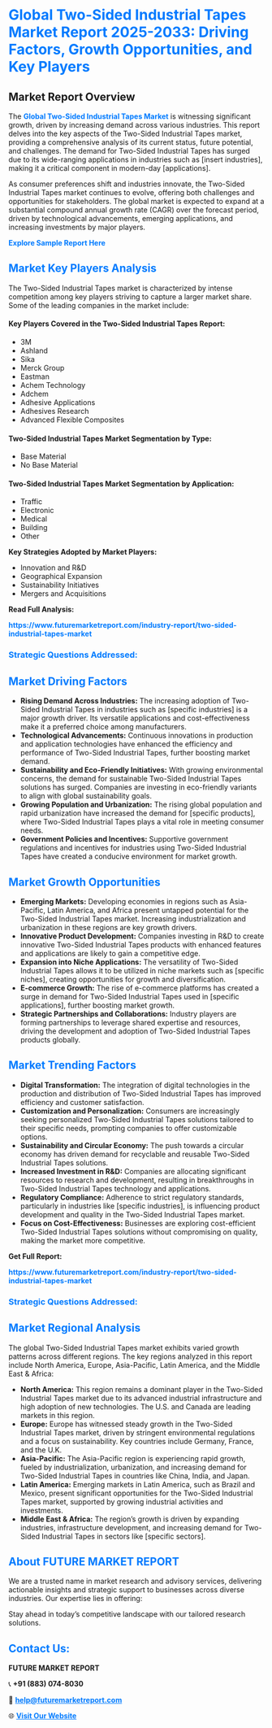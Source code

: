 <h1 style="color: #007BFF;">Global Two-Sided Industrial Tapes Market Report 2025-2033: Driving Factors, Growth Opportunities, and Key Players</h1>

<section id="overview">
<h2>Market Report Overview</h2>
<p>The <a href="https://www.futuremarketreport.com/industry-report/two-sided-industrial-tapes-market" style="color: #007BFF; text-decoration: none;"><strong>Global Two-Sided Industrial Tapes Market</strong></a> is witnessing significant growth, driven by increasing demand across various industries. This report delves into the key aspects of the Two-Sided Industrial Tapes market, providing a comprehensive analysis of its current status, future potential, and challenges. The demand for Two-Sided Industrial Tapes has surged due to its wide-ranging applications in industries such as [insert industries], making it a critical component in modern-day [applications].</p>
<p>As consumer preferences shift and industries innovate, the Two-Sided Industrial Tapes market continues to evolve, offering both challenges and opportunities for stakeholders. The global market is expected to expand at a substantial compound annual growth rate (CAGR) over the forecast period, driven by technological advancements, emerging applications, and increasing investments by major players.</p>
</section>

<section id="overview">
<p><a href="https://www.futuremarketreport.com/request-sample/reportId=85562" style="color: #007BFF; text-decoration: none;"><strong>Explore Sample Report Here</strong></a></p>
</section>

<section id="key-players">
<h2 style="color: #007BFF;">Market Key Players Analysis</h2>
<p>The Two-Sided Industrial Tapes market is characterized by intense competition among key players striving to capture a larger market share. Some of the leading companies in the market include:</p>
<h4>Key Players Covered in the Two-Sided Industrial Tapes Report:</h4>
<ul><li>3M</li><li>Ashland</li><li>Sika</li><li>Merck Group</li><li>Eastman</li><li>Achem Technology</li><li>Adchem</li><li>Adhesive Applications</li><li>Adhesives Research</li><li>Advanced Flexible Composites</li></ul>
<h4>Two-Sided Industrial Tapes Market Segmentation by Type:</h4>
<ul><li>Base Material</li><li>No Base Material</li></ul>

<h4>Two-Sided Industrial Tapes Market Segmentation by Application:</h4>
<ul><li>Traffic</li><li>Electronic</li><li>Medical</li><li>Building</li><li>Other</li></ul>
<p><strong>Key Strategies Adopted by Market Players:</strong></p>
<ul>
<li>Innovation and R&D</li>
<li>Geographical Expansion</li>
<li>Sustainability Initiatives</li>
<li>Mergers and Acquisitions</li>
</ul>
</section>

<section>
<p><strong>Read Full Analysis: </strong></p><a href="https://www.futuremarketreport.com/industry-report/two-sided-industrial-tapes-market" style="color: #007BFF; text-decoration: none;"><strong>https://www.futuremarketreport.com/industry-report/two-sided-industrial-tapes-market</strong></a>
<h3 style="color: #007BFF;">Strategic Questions Addressed:</h3>
</section>

<section id="driving-factors">
<h2 style="color: #007BFF;">Market Driving Factors</h2>
<ul>
<li><strong>Rising Demand Across Industries:</strong> The increasing adoption of Two-Sided Industrial Tapes in industries such as [specific industries] is a major growth driver. Its versatile applications and cost-effectiveness make it a preferred choice among manufacturers.</li>
<li><strong>Technological Advancements:</strong> Continuous innovations in production and application technologies have enhanced the efficiency and performance of Two-Sided Industrial Tapes, further boosting market demand.</li>
<li><strong>Sustainability and Eco-Friendly Initiatives:</strong> With growing environmental concerns, the demand for sustainable Two-Sided Industrial Tapes solutions has surged. Companies are investing in eco-friendly variants to align with global sustainability goals.</li>
<li><strong>Growing Population and Urbanization:</strong> The rising global population and rapid urbanization have increased the demand for [specific products], where Two-Sided Industrial Tapes plays a vital role in meeting consumer needs.</li>
<li><strong>Government Policies and Incentives:</strong> Supportive government regulations and incentives for industries using Two-Sided Industrial Tapes have created a conducive environment for market growth.</li>
</ul>
</section>

<section id="growth-opportunities">
<h2 style="color: #007BFF;">Market Growth Opportunities</h2>
<ul>
<li><strong>Emerging Markets:</strong> Developing economies in regions such as Asia-Pacific, Latin America, and Africa present untapped potential for the Two-Sided Industrial Tapes market. Increasing industrialization and urbanization in these regions are key growth drivers.</li>
<li><strong>Innovative Product Development:</strong> Companies investing in R&D to create innovative Two-Sided Industrial Tapes products with enhanced features and applications are likely to gain a competitive edge.</li>
<li><strong>Expansion into Niche Applications:</strong> The versatility of Two-Sided Industrial Tapes allows it to be utilized in niche markets such as [specific niches], creating opportunities for growth and diversification.</li>
<li><strong>E-commerce Growth:</strong> The rise of e-commerce platforms has created a surge in demand for Two-Sided Industrial Tapes used in [specific applications], further boosting market growth.</li>
<li><strong>Strategic Partnerships and Collaborations:</strong> Industry players are forming partnerships to leverage shared expertise and resources, driving the development and adoption of Two-Sided Industrial Tapes products globally.</li>
</ul>
</section>

<section id="trending-factors">
<h2 style="color: #007BFF;">Market Trending Factors</h2>
<ul>
<li><strong>Digital Transformation:</strong> The integration of digital technologies in the production and distribution of Two-Sided Industrial Tapes has improved efficiency and customer satisfaction.</li>
<li><strong>Customization and Personalization:</strong> Consumers are increasingly seeking personalized Two-Sided Industrial Tapes solutions tailored to their specific needs, prompting companies to offer customizable options.</li>
<li><strong>Sustainability and Circular Economy:</strong> The push towards a circular economy has driven demand for recyclable and reusable Two-Sided Industrial Tapes solutions.</li>
<li><strong>Increased Investment in R&D:</strong> Companies are allocating significant resources to research and development, resulting in breakthroughs in Two-Sided Industrial Tapes technology and applications.</li>
<li><strong>Regulatory Compliance:</strong> Adherence to strict regulatory standards, particularly in industries like [specific industries], is influencing product development and quality in the Two-Sided Industrial Tapes market.</li>
<li><strong>Focus on Cost-Effectiveness:</strong> Businesses are exploring cost-efficient Two-Sided Industrial Tapes solutions without compromising on quality, making the market more competitive.</li>
</ul>
</section>

<section>
<p><strong>Get Full Report: </strong></p><a href="https://www.futuremarketreport.com/industry-report/two-sided-industrial-tapes-market" style="color: #007BFF; text-decoration: none;"><strong>https://www.futuremarketreport.com/industry-report/two-sided-industrial-tapes-market</strong></a>
<h3 style="color: #007BFF;">Strategic Questions Addressed:</h3>
</section>


<section id="regional-analysis">
<h2 style="color: #007BFF;">Market Regional Analysis</h2>
<p>The global Two-Sided Industrial Tapes market exhibits varied growth patterns across different regions. The key regions analyzed in this report include North America, Europe, Asia-Pacific, Latin America, and the Middle East & Africa:</p>
<ul>
<li><strong>North America:</strong> This region remains a dominant player in the Two-Sided Industrial Tapes market due to its advanced industrial infrastructure and high adoption of new technologies. The U.S. and Canada are leading markets in this region.</li>
<li><strong>Europe:</strong> Europe has witnessed steady growth in the Two-Sided Industrial Tapes market, driven by stringent environmental regulations and a focus on sustainability. Key countries include Germany, France, and the U.K.</li>
<li><strong>Asia-Pacific:</strong> The Asia-Pacific region is experiencing rapid growth, fueled by industrialization, urbanization, and increasing demand for Two-Sided Industrial Tapes in countries like China, India, and Japan.</li>
<li><strong>Latin America:</strong> Emerging markets in Latin America, such as Brazil and Mexico, present significant opportunities for the Two-Sided Industrial Tapes market, supported by growing industrial activities and investments.</li>
<li><strong>Middle East & Africa:</strong> The region’s growth is driven by expanding industries, infrastructure development, and increasing demand for Two-Sided Industrial Tapes in sectors like [specific sectors].</li>
</ul>
</section>

<footer>
<h2 style="color: #007BFF;">About FUTURE MARKET REPORT</h2>
<p>We are a trusted name in market research and advisory services, delivering actionable insights and strategic support to businesses across diverse industries. Our expertise lies in offering:</p>

<p>Stay ahead in today’s competitive landscape with our tailored research solutions.</p>

<h2 style="color: #007BFF;">Contact Us:</h2>
<p><strong>FUTURE MARKET REPORT</strong></p>
<p>📞 <strong>+91 (883) 074-8030</strong></p>
<p>📧 <strong><a href="mailto:help@futuremarketreport.com" style="color: #007BFF;">help@futuremarketreport.com</a></strong></p>
<p>🌐 <strong><a href="https://www.futuremarketreport.com/" style="color: #007BFF;">Visit Our Website</a></strong></p>
</footer>